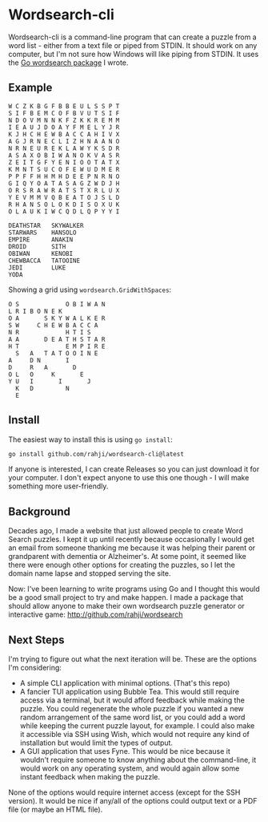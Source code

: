 # Wordsearch-cli

Wordsearch-cli is a command-line program that can create a puzzle from a word list -
either from a text file or piped from STDIN. It should work on any computer, but I'm not sure how Windows will like
piping from STDIN. It uses the [Go wordsearch package](http://github.com/rahji/wordsearch) I wrote.

## Example

```
W C Z K B G F B B E U L S S P T
S I F B E M C O F B V U T S I F
N D O V M N N K F Z K K R E M M
I E A U J D O A Y F M E L Y J R
K J H C H E W B A C C A H I V X
A G J R N E C L I Z H N A A N O
N R N E U R E K L A W Y K S D R
A S A X O B I W A N O K V A S R
Z E I T G F Y E N I O O T A T X
K M N T S U C O F E W U D M E R
P P F F H H M H D E E P N R N O
G I Q Y O A T A S A G Z W D J H
O R S R A W R A T S T X R L U X
Y E V M M V Q B E A T O J S L D
R H A N S O L O K D I S O X U K
O L A U K I W C Q D L Q P Y Y I

DEATHSTAR   SKYWALKER
STARWARS    HANSOLO
EMPIRE      ANAKIN
DROID       SITH
OBIWAN      KENOBI
CHEWBACCA   TATOOINE
JEDI        LUKE
YODA
```
Showing a grid using `wordsearch.GridWithSpaces`:

```
O S             O B I W A N
L R I B O N E K
O A       S K Y W A L K E R
S W     C H E W B A C C A
N R             H T I S
A A       D E A T H S T A R
H T             E M P I R E
  S   A   T A T O O I N E
A     D N       I
D     R   A       D
O L   O     K       E
Y U   I       I       J
  K   D         N
  E
```

## Install

The easiest way to install this is using `go install`:

```bash
go install github.com/rahji/wordsearch-cli@latest
```

If anyone is interested, I can create Releases so you can just download it for your computer. I don't expect anyone to
use this one though - I will make something more user-friendly.

## Background

Decades ago, I made a website that just allowed people to create Word Search puzzles. I kept it up until recently
because occasionally I would get an email from someone thanking me because it was helping their parent or grandparent
with dementia or Alzheimer's. At some point, it seemed like there were enough other options for creating the puzzles,
so I let the domain name lapse and stopped serving the site.

Now: I've been learning to write programs using Go and I thought this would be a good small project to try and make
happen. I made a package that should allow anyone to make their own wordsearch puzzle generator or interactive game:
http://github.com/rahji/wordsearch

## Next Steps

I'm trying to figure out what the next iteration will be. These are the options I'm considering:

- A simple CLI application with minimal options. (That's this repo)
- A fancier TUI application using Bubble Tea. This would still require access via a terminal, but it would afford
  feedback while making the puzzle. You could regenerate the whole puzzle if you wanted a new random arrangement of the
  same word list, or you could add a word while keeping the current puzzle layout, for example. I could also make it
  accessible via SSH using Wish, which would not require any kind of installation but would limit the types of output.
- A GUI application that uses Fyne. This would be nice because it wouldn't require someone to know anything about the
  command-line, it would work on any operating system, and would again allow some instant feedback when making the
  puzzle.

None of the options would require internet access (except for the SSH version). It would be nice if any/all of the
options could output text or a PDF file (or maybe an HTML file).
